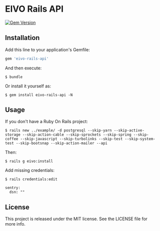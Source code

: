 # EIVO Rails API

[![Gem Version](https://badge.fury.io/rb/eivo-rails-api.svg)](http://badge.fury.io/rb/eivo-rails-api)

## Installation

Add this line to your application's Gemfile:

```ruby
gem 'eivo-rails-api'
```

And then execute:

    $ bundle

Or install it yourself as:

    $ gem install eivo-rails-api -N

## Usage

If you don't have a Ruby On Rails project:

	$ rails new ../example/ -d postgresql --skip-yarn --skip-active-storage --skip-action-cable --skip-sprockets --skip-spring --skip-coffee --skip-javascript --skip-turbolinks --skip-test --skip-system-test --skip-bootsnap --skip-action-mailer --api

Then:

	$ rails g eivo:install

Add missing credentials:

	$ rails credentials:edit

```
sentry:
  dsn: ""
```

## License

This project is released under the MIT license. See the LICENSE file for more info.
